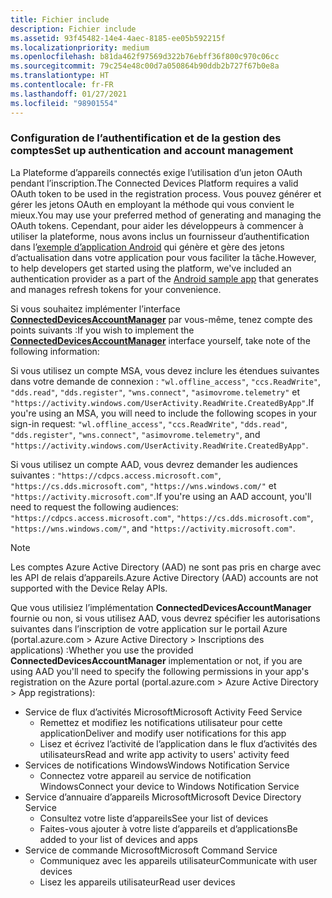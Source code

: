 ```yaml
---
title: Fichier include
description: Fichier include
ms.assetid: 93f45482-14e4-4aec-8185-ee05b592215f
ms.localizationpriority: medium
ms.openlocfilehash: b81da462f97569d322b76ebff36f800c970c06cc
ms.sourcegitcommit: 79c254e48c00d7a050864b90ddb2b727f67b0e8a
ms.translationtype: HT
ms.contentlocale: fr-FR
ms.lasthandoff: 01/27/2021
ms.locfileid: "98901554"
---
```

### <a name="set-up-authentication-and-account-management"></a><span data-ttu-id="12e26-103">Configuration de l’authentification et de la gestion des comptes</span><span class="sxs-lookup"><span data-stu-id="12e26-103">Set up authentication and account management</span></span>

<span data-ttu-id="12e26-104">La Plateforme d’appareils connectés exige l’utilisation d’un jeton OAuth pendant l’inscription.</span><span class="sxs-lookup"><span data-stu-id="12e26-104">The Connected Devices Platform requires a valid OAuth token to be used in the registration process.</span></span>  <span data-ttu-id="12e26-105">Vous pouvez générer et gérer les jetons OAuth en employant la méthode qui vous convient le mieux.</span><span class="sxs-lookup"><span data-stu-id="12e26-105">You may use your preferred method of generating and managing the OAuth tokens.</span></span>  <span data-ttu-id="12e26-106">Cependant, pour aider les développeurs à commencer à utiliser la plateforme, nous avons inclus un fournisseur d’authentification dans l’[exemple d’application Android](https://github.com/Microsoft/project-rome/tree/master/Android/samples) qui génère et gère des jetons d’actualisation dans votre application pour vous faciliter la tâche.</span><span class="sxs-lookup"><span data-stu-id="12e26-106">However, to help developers get started using the platform, we've included an authentication provider as a part of the [Android sample app](https://github.com/Microsoft/project-rome/tree/master/Android/samples) that generates and manages refresh tokens for your convenience.</span></span>

<span data-ttu-id="12e26-107">Si vous souhaitez implémenter l’interface **[ConnectedDevicesAccountManager](/java/api/com.microsoft.connecteddevices.core._user_account_provider)** par vous-même, tenez compte des points suivants :</span><span class="sxs-lookup"><span data-stu-id="12e26-107">If you wish to implement the **[ConnectedDevicesAccountManager](/java/api/com.microsoft.connecteddevices.core._user_account_provider)** interface yourself, take note of the following information:</span></span> 

<span data-ttu-id="12e26-108">Si vous utilisez un compte MSA, vous devez inclure les étendues suivantes dans votre demande de connexion : `"wl.offline_access"`, `"ccs.ReadWrite"`, `"dds.read"`, `"dds.register"`, `"wns.connect"`, `"asimovrome.telemetry"` et `"https://activity.windows.com/UserActivity.ReadWrite.CreatedByApp"`.</span><span class="sxs-lookup"><span data-stu-id="12e26-108">If you're using an MSA, you will need to include the following scopes in your sign-in request: `"wl.offline_access"`, `"ccs.ReadWrite"`, `"dds.read"`, `"dds.register"`, `"wns.connect"`, `"asimovrome.telemetry"`, and `"https://activity.windows.com/UserActivity.ReadWrite.CreatedByApp"`.</span></span> 

<span data-ttu-id="12e26-109">Si vous utilisez un compte AAD, vous devrez demander les audiences suivantes : `"https://cdpcs.access.microsoft.com"`, `"https://cs.dds.microsoft.com"`, `"https://wns.windows.com/"` et `"https://activity.microsoft.com"`.</span><span class="sxs-lookup"><span data-stu-id="12e26-109">If you're using an AAD account, you'll need to request the following audiences: `"https://cdpcs.access.microsoft.com"`, `"https://cs.dds.microsoft.com"`, `"https://wns.windows.com/"`, and `"https://activity.microsoft.com"`.</span></span>

> [!NOTE]
> <span data-ttu-id="12e26-110">Les comptes Azure Active Directory (AAD) ne sont pas pris en charge avec les API de relais d’appareils.</span><span class="sxs-lookup"><span data-stu-id="12e26-110">Azure Active Directory (AAD) accounts are not supported with the Device Relay APIs.</span></span>

<span data-ttu-id="12e26-111">Que vous utilisiez l’implémentation **ConnectedDevicesAccountManager** fournie ou non, si vous utilisez AAD, vous devrez spécifier les autorisations suivantes dans l’inscription de votre application sur le portail Azure (portal.azure.com > Azure Active Directory > Inscriptions des applications) :</span><span class="sxs-lookup"><span data-stu-id="12e26-111">Whether you use the provided **ConnectedDevicesAccountManager** implementation or not, if you are using AAD you'll need to specify the following permissions in your app's registration on the Azure portal (portal.azure.com > Azure Active Directory > App registrations):</span></span> 
* <span data-ttu-id="12e26-112">Service de flux d’activités Microsoft</span><span class="sxs-lookup"><span data-stu-id="12e26-112">Microsoft Activity Feed Service</span></span> 
  * <span data-ttu-id="12e26-113">Remettez et modifiez les notifications utilisateur pour cette application</span><span class="sxs-lookup"><span data-stu-id="12e26-113">Deliver and modify user notifications for this app</span></span>
  * <span data-ttu-id="12e26-114">Lisez et écrivez l’activité de l’application dans le flux d’activités des utilisateurs</span><span class="sxs-lookup"><span data-stu-id="12e26-114">Read and write app activity to users' activity feed</span></span>
* <span data-ttu-id="12e26-115">Services de notifications Windows</span><span class="sxs-lookup"><span data-stu-id="12e26-115">Windows Notification Service</span></span>
  * <span data-ttu-id="12e26-116">Connectez votre appareil au service de notification Windows</span><span class="sxs-lookup"><span data-stu-id="12e26-116">Connect your device to Windows Notification Service</span></span> 
* <span data-ttu-id="12e26-117">Service d’annuaire d’appareils Microsoft</span><span class="sxs-lookup"><span data-stu-id="12e26-117">Microsoft Device Directory Service</span></span>
  * <span data-ttu-id="12e26-118">Consultez votre liste d’appareils</span><span class="sxs-lookup"><span data-stu-id="12e26-118">See your list of devices</span></span>
  * <span data-ttu-id="12e26-119">Faites-vous ajouter à votre liste d’appareils et d’applications</span><span class="sxs-lookup"><span data-stu-id="12e26-119">Be added to your list of devices and apps</span></span> 
* <span data-ttu-id="12e26-120">Service de commande Microsoft</span><span class="sxs-lookup"><span data-stu-id="12e26-120">Microsoft Command Service</span></span>
  * <span data-ttu-id="12e26-121">Communiquez avec les appareils utilisateur</span><span class="sxs-lookup"><span data-stu-id="12e26-121">Communicate with user devices</span></span>
  * <span data-ttu-id="12e26-122">Lisez les appareils utilisateur</span><span class="sxs-lookup"><span data-stu-id="12e26-122">Read user devices</span></span>